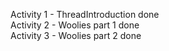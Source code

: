 Activity 1 - ThreadIntroduction done  
Activity 2 - Woolies part 1 done  
Activity 3 - Woolies part 2 done